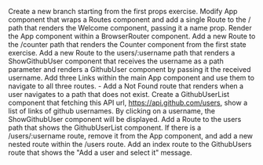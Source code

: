 Create a new branch starting from the first props exercise. Modify App component that wraps a Routes component and add a single Route to the / path that renders the Welcome component, passing it a name prop. Render the App component within a BrowserRouter component. Add a new Route to the /counter path that renders the Counter component from the first state exercise.
Add a new Route to the users/:username path that renders a ShowGithubUser component that receives the username as a path parameter and renders a GithubUser component by passing it the received username.
Add three Links within the main App component and use them to navigate to all three routes. - Add a Not Found route that renders when a user navigates to a path that does not exist.
Create a GithubUserList component that fetching this API url, https://api.github.com/users, show a list of links of github usernames. By clicking on a username, the ShowGithubUser component will be displayed. Add a Route to the users path that shows the GithubUserList component. If there is a /users/:username route, remove it from the App component, and add a new nested route within the /users route. Add an index route to the GithubUsers route that shows the "Add a user and select it" message.
